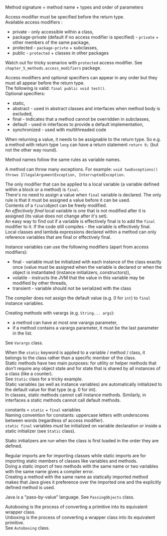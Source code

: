 Method signature = method name + types and order of parameters

Access modifier must be specified before the return type.\
Available access modifiers : 
* private - only accessible within a class, 
* package-private (default if no access modifier is specified) - `private` + other members of the same package, 
* protected - `package-privte` + subclasses, 
* public - `protected` + classes in other packages

Watch out for tricky scenarios with `protected` access modifier. See `chapter_5_methods.access_modifiers` package.

Access modifiers and optional specifiers can appear in any order but they must all appear before the return type.\
The following is valid: `final public void test()`.\
Optional specifiers:
* static,
* abstract - used in abstract classes and interfaces when method body is excluded,
* final - indicates that a method cannot be overridden in subclasses,
* default - used in interfaces to provide a default implementation,
* synchronized - used with multithreaded code

When returning a value, it needs to be assignable to the return type. So e.g. a method with return type `long` can have
a return statement `return 9;` (but not the other way round).

Method names follow the same rules as variable names.

A method can throw many exceptions. For example: `void twoExceptions() throws IllegalArgumentException, InterruptedException`.

The only modifier that can be applied to a local variable (a variable defined within a block or a method) is `final`.\
There's no need to assign a value when `final` variable is declared. The only rule is that it must be assigned a value
before it can be used.\
Contents of a `final`object can be freely modified.\
An _effectively final_ local variable is one that is not modified after it is assigned 
(its value does not change after it's set).\
An easy way to find out if a variable is effectively final is to add the `final` modifier to it. 
If the code still compiles - the variable is effectively final.\
Local classes and lambda expressions declared within a method can only reference variables that are final or effectively final.

Instance variables can use the following modifiers (apart from access modifiers):
* final - variable must be initialized with each instance of the class exactly once (value must be assigned
when the variable is declared or when the object is instantiated (instance initializers, constructors)),
* volatile - instructs the JVM that the value in this variable may be modified by other threads,
* transient - variable should not be serialized with the class

The compiler does not assign the default value (e.g. 0 for `int`) to `final` instance variables.

Creating methods with varargs (e.g. `String... args`):
* a method can have at most one varargs parameter,
* if a method contains a varargs parameter, it must be the last parameter in the list.

See `Varargs` class.

When the `static` keyword is applied to a variable / method / class, it belongs to the class rather than a specific
member of the class.\
Static methods have two main purposes: for utility or helper methods that don't require any object state and for state
that is shared by all instances of a class (like a counter).\
See `Static` class for a tricky example.\
Static variables (as well as instance variables) are automatically initialized to the default value for that type 
(e.g. 0 for int).\
In classes, static methods cannot call instance methods. Similarly, in interfaces a static methods cannot call default
methods.

constants = `static` + `final` variables\
Naming convention for constants: uppercase letters with underscores between words (regardless of access modifier).\
`static final` variables _must_ be initialized on variable declaration or inside a static initializer (see `Static` class).

Static initializers are run when the class is first loaded in the order they are defined.

Regular imports are for importing classes while static imports are for importing static members of classes like variables
and methods.\
Doing a static import of two methods with the same name or two variables with the same name gives a compiler error.\
Creating a method with the same name as statically imported method makes that Java gives it preference over the imported one
and the explicitly defined method is used.

Java is a "pass-by-value" language. See `PassingObjects` class.

Autoboxing is the process of converting a primitive into its equivalent wrapper class.\
Unboxing is the process of converting a wrapper class into its equivalent primitive.\
See `Autoboxing` class.
